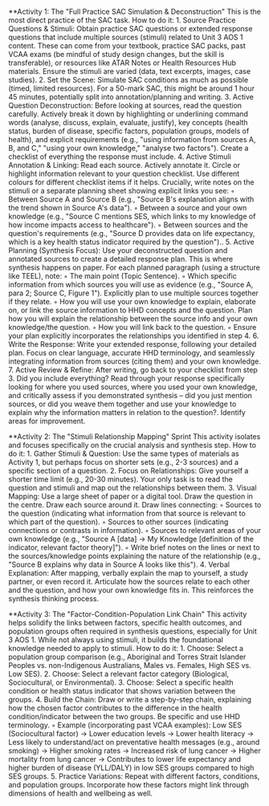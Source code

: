 **Activity 1: The "Full Practice SAC Simulation & Deconstruction"
This is the most direct practice of the SAC task.
How to do it:
1.
Source Practice Questions & Stimuli: Obtain practice SAC questions or extended response questions that include multiple sources (stimuli) related to Unit 3 AOS 1 content. These can come from your textbook, practice SAC packs, past VCAA exams (be mindful of study design changes, but the skill is transferable), or resources like ATAR Notes or Health Resources Hub materials. Ensure the stimuli are varied (data, text excerpts, images, case studies).
2.
Set the Scene: Simulate SAC conditions as much as possible (timed, limited resources). For a 50-mark SAC, this might be around 1 hour 45 minutes, potentially split into annotation/planning and writing.
3.
Active Question Deconstruction: Before looking at sources, read the question carefully. Actively break it down by highlighting or underlining command words (analyse, discuss, explain, evaluate, justify), key concepts (health status, burden of disease, specific factors, population groups, models of health), and explicit requirements (e.g., "using information from sources A, B, and C," "using your own knowledge," "analyse two factors"). Create a checklist of everything the response must include.
4.
Active Stimuli Annotation & Linking: Read each source. Actively annotate it. Circle or highlight information relevant to your question checklist. Use different colours for different checklist items if it helps. Crucially, write notes on the stimuli or a separate planning sheet showing explicit links you see:
◦
Between Source A and Source B (e.g., "Source B's explanation aligns with the trend shown in Source A's data").
◦
Between a source and your own knowledge (e.g., "Source C mentions SES, which links to my knowledge of how income impacts access to healthcare").
◦
Between sources and the question's requirements (e.g., "Source D provides data on life expectancy, which is a key health status indicator required by the question")..
5.
Active Planning (Synthesis Focus): Use your deconstructed question and annotated sources to create a detailed response plan. This is where synthesis happens on paper. For each planned paragraph (using a structure like TEEL), note:
◦
The main point (Topic Sentence).
◦
Which specific information from which sources you will use as evidence (e.g., "Source A, para 2; Source C, Figure 1"). Explicitly plan to use multiple sources together if they relate.
◦
How you will use your own knowledge to explain, elaborate on, or link the source information to HHD concepts and the question. Plan how you will explain the relationship between the source info and your own knowledge/the question.
◦
How you will link back to the question.
◦
Ensure your plan explicitly incorporates the relationships you identified in step 4.
6.
Write the Response: Write your extended response, following your detailed plan. Focus on clear language, accurate HHD terminology, and seamlessly integrating information from sources (citing them) and your own knowledge.
7.
Active Review & Refine: After writing, go back to your checklist from step 3. Did you include everything? Read through your response specifically looking for where you used sources, where you used your own knowledge, and critically assess if you demonstrated synthesis – did you just mention sources, or did you weave them together and use your knowledge to explain why the information matters in relation to the question?. Identify areas for improvement.

**Activity 2: The "Stimuli Relationship Mapping" Sprint
This activity isolates and focuses specifically on the crucial analysis and synthesis step.
How to do it:
1.
Gather Stimuli & Question: Use the same types of materials as Activity 1, but perhaps focus on shorter sets (e.g., 2-3 sources) and a specific section of a question.
2.
Focus on Relationships: Give yourself a shorter time limit (e.g., 20-30 minutes). Your only task is to read the question and stimuli and map out the relationships between them.
3.
Visual Mapping: Use a large sheet of paper or a digital tool. Draw the question in the centre. Draw each source around it. Draw lines connecting:
◦
Sources to the question (indicating what information from that source is relevant to which part of the question).
◦
Sources to other sources (indicating connections or contrasts in information).
◦
Sources to relevant areas of your own knowledge (e.g., "Source A [data] -> My Knowledge [definition of the indicator, relevant factor theory]").
◦
Write brief notes on the lines or next to the sources/knowledge points explaining the nature of the relationship (e.g., "Source B explains why data in Source A looks like this").
4.
Verbal Explanation: After mapping, verbally explain the map to yourself, a study partner, or even record it. Articulate how the sources relate to each other and the question, and how your own knowledge fits in. This reinforces the synthesis thinking process.

**Activity 3: The "Factor-Condition-Population Link Chain"
This activity helps solidify the links between factors, specific health outcomes, and population groups often required in synthesis questions, especially for Unit 3 AOS 1. While not always using stimuli, it builds the foundational knowledge needed to apply to stimuli.
How to do it:
1.
Choose: Select a population group comparison (e.g., Aboriginal and Torres Strait Islander Peoples vs. non-Indigenous Australians, Males vs. Females, High SES vs. Low SES).
2.
Choose: Select a relevant factor category (Biological, Sociocultural, or Environmental).
3.
Choose: Select a specific health condition or health status indicator that shows variation between the groups.
4.
Build the Chain: Draw or write a step-by-step chain, explaining how the chosen factor contributes to the difference in the health condition/indicator between the two groups. Be specific and use HHD terminology.
◦
Example (incorporating past VCAA examples): Low SES (Sociocultural factor) -> Lower education levels -> Lower health literacy -> Less likely to understand/act on preventative health messages (e.g., around smoking) -> Higher smoking rates -> Increased risk of lung cancer -> Higher mortality from lung cancer -> Contributes to lower life expectancy and higher burden of disease (YLL/DALY) in low SES groups compared to high SES groups.
5.
Practice Variations: Repeat with different factors, conditions, and population groups. Incorporate how these factors might link through dimensions of health and wellbeing as well.
